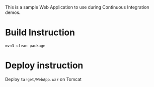 This is a sample Web Application to use during Continuous Integration demos.

#     Build Instruction


```
mvn3 clean package
```

#      Deploy instruction

Deploy ```target/WebApp.war``` on Tomcat
 
